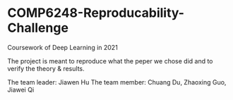 # COMP6248-Reproducability-Challenge
Coursework of Deep Learning in 2021

The project is meant to reproduce what the peper we chose did and to verify the theory & results.

The team leader: Jiawen Hu
The team member: Chuang Du, Zhaoxing Guo, Jiawei Qi

